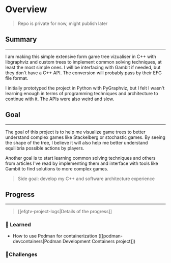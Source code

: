 # Overview
> Repo is private for now, might publish later

## Summary
---
I am making this simple extensive form game tree vizualiser in C++ with libgraphviz and custom trees to implement common solving techniques, at least the most simple ones. I will be interfacing with Gambit if needed, but they don't have a C++ API. The conversion will probably pass by their EFG file format.

I initially prototyped the project in Python with PyGraphviz, but I felt I wasn't learning enough in terms of programming techniques and architecture to continue with it. The APIs were also weird and slow.

## Goal
---
The goal of this project is to help me visualize game trees to better understand complex games like Stackelberg or stochastic games.
By seeing the shape of the tree, I believe it will also help me better understand equilibria possible actions by players.

Another goal is to start learning common solving techniques and others from articles I've read by implementing them and interface with tools like Gambit to find solutions to more complex games.

> Side goal: develop my C++ and software architecture experience

## Progress
---
> [[efgtv-project-logs|Details of the progress]]
### 📌 Learned 
- How to use Podman for containerization ([[podman-devcontainers|Podman Development Containers project]])

### 🎯Challenges

